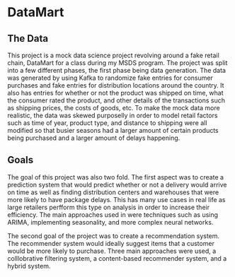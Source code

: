 # DataMart

## The Data
This project is a mock data science project revolving around a fake retail chain, DataMart for a class during my MSDS program. The project was split into a few different phases, the first phase being data generation. The data was generated by using Kafka to randomize fake entries for consumer purchases and fake entries for distribution locations around the country. 
It also has entries for whether or not the product was shipped on time, what the consumer rated the product, and other details of the transactions such as shipping prices, the costs of goods, etc. To make the mock data more realistic, the data was skewed purposelly in order to model retail factors such as time of year, product type, and distance to shipping were all modified so that busier seasons had a larger amount of certain products being purchased and a larger amount of delays happening. 

## Goals

The goal of this project was also two fold. The first aspect was to create a prediction system that would predict whether or not a delivery would arrive on time as well as finding distribution centers and warehouses that were more likely to have package delays. This has many use cases in real life as large retailers perfform this type on analysis in order to increase their efficiency. The main approaches used in were techniques such as using ARIMA, implementing seasonality, and more complex neural networks.

The second goal of the project was to create a recommendation system. The recommender system would ideally suggest items that a customer would be more likely to purchase. Three main approaches were used, a colllobrative filtering system, a content-based recommender system, and a hybrid system. 




